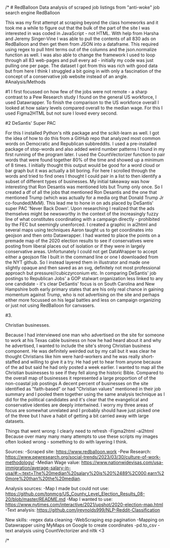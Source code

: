 /* # RedBalloon
Data analysis of scraped job listings from "anti-woke" job search engine RedBalloon

This was my first attempt at scraping beyond the class homeworks and it took me a while to figure out that the bulk of the part of the site I was interested in was coded in JavaScript - not HTML. With help from Harsha and Jeremy Singer-Vine I was able to pull the contents of all 830 ads on RedBalloon and then get them from JSON into a dataframe. This required using regex to pull html terms out of the columns and the json.normalize function as well. I was also able to change the framework I used to loop through all 83 web-pages and pull every ad - initially my code was just pulling one per page. The dataset I got from this was rich with good data but from here I think I struggled a bit going in with only a fascination of the concept of a conservative job website instead of an angle. 
#Analysis/Methods 

#1
I first focussed on how few of the jobs were not remote - a sharp contrast to a Pew Research study I found on the general US workforce, I used Datawrapper. To finish the comparison to the US workforce overall I looked at how salary levels compared overall to the median wage. For this I used Figma2HTML but not sure I loved every second. 

#2
DeSantis' Super PAC

For this I installed Python's nltk package and the scikit-learn as well. I got the idea of how to do this from a GitHub repo that analyzed most common words on Democratic and Republican subbreddits. I used a pre-installed package of stop-words and also added weird number patterns I found in my first running of the program later. I used the CountVectorizer function to pair words that were found together 80% of the time and showed up a minimum of 8 times. I initially thought this output would be good for a word cloud or bar graph but it was actually a bit boring. For here I scrolled through the words and tried to find ones I thought I could pair in a list to then identify a subset of different types of businesses. My initial takeaway was how interesting that Ron Desantis was mentioned lots but Trump only once. So I created a df of all the jobs that mentioned Ron Desantis and the one that mentioned Trump (which was actually for a media org that Donald Trump Jr co-founded(MxM). This lead me to hone in on ads placed by DeSantis' super PAC 'Never Back Down'. Upon researching I realized that the ads themselves might be newsworthy in the context of the increasingly fuzzy line of what constitutes coordinating with a campaign directly - prohibited by the FEC but seemingly unenforced. I created a graphic in ai2html and several maps using techniques Aaron taught us to get coordinates into geojson and then onto Datawrapper. I had wanted to place the points on a premade map of the 2020 election results to see if conservatives were posting from liberal places out of isolation or if they were in largely conservative areas. Unfortunately I could not get DataWrapper to accept either a geojson file I built in the command line or one I downloaded from the NYT github. So I instead layered them in illustrator and made one slightly opaque and then saved as an svg, definitely not most professional approach but pressure//cubiczyrconium etc. In comparing DeSantis' job postings to Republican Jobs' a GOP stalwart organization less linked to any one candidate - it's clear DeSantis' focus is on South Carolina and New Hampshire both early primary states that are his only real chance in gaining momentum against Trump, who is not advertising on the site and perhaps either more focussed on his legal battles and less on campaign organizing or just not using RedBalloon for canvasers. 

#3. 

Christian businesses. 

Because I had interviewed one man who advertised on the site for someone to work at his Texas cable business on how he had heard about it and why he advertised, I wanted to include the site's strong Christian business component. He was definitely weirded out by my call but it was clear he thought Christians like him were hard-workers and he was really short-staffed and willing to give it a try. He had yet to hear from anyone because of the ad but said he had only posted a week earlier. I wanted to map all the Christian businesses to see if they fell along the historic Bible. Compared to the overall map of businesses it represented a large proportion of of the non-coastal job postings A decent percent of businesses on the site identified as "faith-based" or had "Christian values" mentioned in their job summary and I pooled them together using the same analysis technique as I did for the political candidates and it's clear that the evangelical and conservative identies are deeply intertwined. I worry my three areas of focus are somewhat unrelated and I probably should have just picked one of the three but I have a habit of getting a bit carried away with large datasets. 

Things that went wrong:
I clearly need to refresh 
-Figma2html
-ai2html
Because over many many many attempts to use these scripts my images often looked wrong - something to do with layering I think. 


Sources:
-Scraped site: https://www.redballoon.work
-Pew Research: https://www.pewresearch.org/social-trends/2023/03/30/culture-of-work-methodology/
-Median Wage value: https://www.nationwidevisas.com/usa-immigration/average-salary-in-usa/#:~:text=The%20median%20salary%20is%20%2489%2C000,earn%20more%20than%20the%20median.

Analysis sources:
-Map I made but could not use: https://github.com/tonmcg/US_County_Level_Election_Results_08-20/blob/master/README.md
-Map I wanted to use: https://www.nytimes.com/interactive/2021/upshot/2020-election-map.html
-Text analysis: https://github.com/jreynolds999/NLP-Reddit-Classification

New skills:
-regex data cleaning
-WebScraping esp pagination
-Mapping on Datawrapper using MyMaps on Google to create coordinates
-pd.to_csv
-text analysis using CountVectorizer and nltk <3

/*

